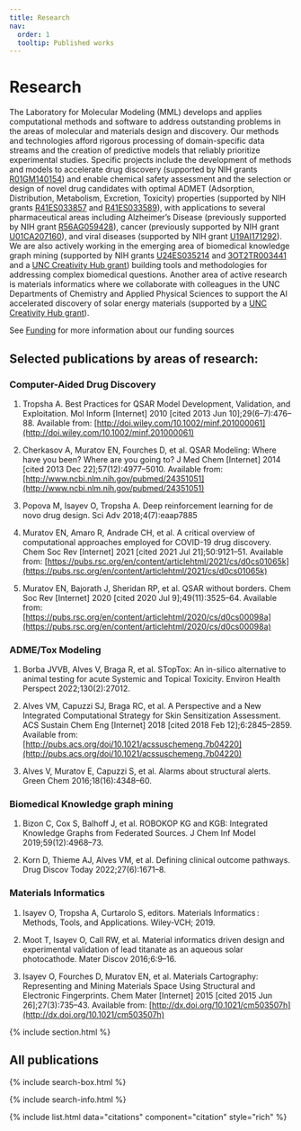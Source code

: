 ```yaml
---
title: Research
nav:
  order: 1
  tooltip: Published works
---
```


# <i class="fas fa-microscope"></i>Research

The Laboratory for Molecular Modeling (MML) develops and applies computational methods and software to address 
outstanding problems in the areas of molecular and materials design and discovery. Our methods and technologies 
afford rigorous processing of domain-specific data streams and the creation of predictive models that reliably 
prioritize experimental studies. Specific projects include the development of methods and models to accelerate 
drug discovery (supported by NIH grants [R01GM140154](https://reporter.nih.gov/search/QaUpoli2g0SJ7zKRmh4UJQ/project-details/10398798)) and enable chemical safety assessment and the selection or 
design of novel drug candidates with optimal ADMET (Adsorption, Distribution, Metabolism, Excretion, Toxicity) 
properties (supported by NIH grants [R41ES033857](https://reporter.nih.gov/search/FPjWzN7VA0i0WsDOw6j3Yg/project-details/10379210) and [R41ES033589](https://reporter.nih.gov/search/FPjWzN7VA0i0WsDOw6j3Yg/project-details/10324720)), with applications to several pharmaceutical 
areas including Alzheimer’s Disease (previously supported by NIH grant [R56AG059428](https://reporter.nih.gov/search/QaUpoli2g0SJ7zKRmh4UJQ/project-details/9701335)), cancer (previously supported 
by NIH grant [U01CA207160](https://reporter.nih.gov/search/QaUpoli2g0SJ7zKRmh4UJQ/project-details/9548186)), and viral diseases (supported by NIH grant [U19AI171292](https://reporter.nih.gov/search/IAbeniS3GkapIr1iTaF3Ww/project-details/10513679)). We are also actively working in 
the emerging area of biomedical knowledge graph mining (supported by NIH grants [U24ES035214](https://reporter.nih.gov/search/QaUpoli2g0SJ7zKRmh4UJQ/project-details/10494653) and [3OT2TR003441](https://reporter.nih.gov/search/QaUpoli2g0SJ7zKRmh4UJQ/project-details/10706749) and a 
[UNC Creativity Hub grant](https://research.unc.edu/creativity-hubs/projects/winner-2022/)) building tools and methodologies for addressing complex biomedical questions. Another 
area of active research is materials informatics where we collaborate with colleagues in the UNC Departments of 
Chemistry and Applied Physical Sciences to support the AI accelerated discovery of solar energy materials 
(supported by a [UNC Creativity Hub grant](https://research.unc.edu/creativity-hubs/projects/winner-2020/)).

See [Funding](/funding) for more information about our funding sources

## Selected publications by areas of research:

### Computer-Aided Drug Discovery

1) Tropsha A. Best Practices for QSAR Model Development, Validation, and Exploitation. Mol Inform [Internet] 2010 [cited 2013 Jun 10];29(6–7):476–88. Available from: [http://doi.wiley.com/10.1002/minf.201000061](http://doi.wiley.com/10.1002/minf.201000061)

2) Cherkasov A, Muratov EN, Fourches D, et al. QSAR Modeling: Where have you been? Where are you going to? J Med Chem [Internet] 2014 [cited 2013 Dec 22];57(12):4977–5010. Available from: [http://www.ncbi.nlm.nih.gov/pubmed/24351051](http://www.ncbi.nlm.nih.gov/pubmed/24351051)

3) Popova M, Isayev O, Tropsha A. Deep reinforcement learning for de novo drug design. Sci Adv 2018;4(7):eaap7885

4) Muratov EN, Amaro R, Andrade CH, et al. A critical overview of computational approaches employed for COVID-19 drug discovery. Chem Soc Rev [Internet] 2021 [cited 2021 Jul 21];50:9121–51. Available from: [https://pubs.rsc.org/en/content/articlehtml/2021/cs/d0cs01065k](https://pubs.rsc.org/en/content/articlehtml/2021/cs/d0cs01065k)

5) Muratov EN, Bajorath J, Sheridan RP, et al. QSAR without borders. Chem Soc Rev [Internet] 2020 [cited 2020 Jul 9];49(11):3525–64. Available from: [https://pubs.rsc.org/en/content/articlehtml/2020/cs/d0cs00098a](https://pubs.rsc.org/en/content/articlehtml/2020/cs/d0cs00098a)

### ADME/Tox Modeling

1) Borba JVVB, Alves V, Braga R, et al. STopTox: An in-silico alternative to animal testing for acute Systemic and Topical Toxicity. Environ Health Perspect 2022;130(2):27012.

2) Alves VM, Capuzzi SJ, Braga RC, et al. A Perspective and a New Integrated Computational Strategy for Skin Sensitization Assessment. ACS Sustain Chem Eng [Internet] 2018 [cited 2018 Feb 12];6:2845–2859. Available from: [http://pubs.acs.org/doi/10.1021/acssuschemeng.7b04220](http://pubs.acs.org/doi/10.1021/acssuschemeng.7b04220)

3) Alves V, Muratov E, Capuzzi S, et al. Alarms about structural alerts. Green Chem 2016;18(16):4348–60.

### Biomedical Knowledge graph mining

1) Bizon C, Cox S, Balhoff J, et al. ROBOKOP KG and KGB: Integrated Knowledge Graphs from Federated Sources. J Chem Inf Model 2019;59(12):4968–73.

2) Korn D, Thieme AJ, Alves VM, et al. Defining clinical outcome pathways. Drug Discov Today 2022;27(6):1671–8.

### Materials Informatics

1) Isayev O, Tropsha A, Curtarolo S, editors. Materials Informatics : Methods, Tools, and Applications. Wiley-VCH; 2019.

2) Moot T, Isayev O, Call RW, et al. Material informatics driven design and experimental validation of lead titanate as an aqueous solar photocathode. Mater Discov 2016;6:9–16.

3) Isayev O, Fourches D, Muratov EN, et al. Materials Cartography: Representing and Mining Materials Space Using Structural and Electronic Fingerprints. Chem Mater [Internet] 2015 [cited 2015 Jun 26];27(3):735–43. Available from: [http://dx.doi.org/10.1021/cm503507h](http://dx.doi.org/10.1021/cm503507h)

{% include section.html %}

## All publications

{% include search-box.html %}

{% include search-info.html %}

{% include list.html data="citations" component="citation" style="rich" %}
